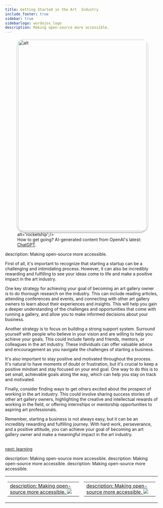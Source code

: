 ```yaml
---
title: Getting Started in the Art  Industry
include_footer: true
sidebar: true
sidebarlogo: wordojos_logo
description: Making open-source more accessible.
---
```

<figure>
    <img src='/uploads/getting-started.jpg' style="width: 100%;height: 630px;padding: 3px; box-shadow: 0 3px 5px rgba(0,0,0,.3);border-radius: 25px;overflow: hidden;border: none;" align="middle"; alt='alt';/> alt='rocketship';/>
    <figcaption>How to get going?  AI-generated content from OpenAI's latest: <a href="https://openai.com/blog/chatgpt/" >ChatGPT</a>.</figcaption>
</figure>
description: Making open-source more accessible.
<p>
First of all, it's important to recognize that starting a startup can be a challenging and intimidating process. However, it can also be incredibly rewarding and fulfilling to see your ideas come to life and make a positive impact in the art industry.

One key strategy for achieving your goal of becoming an art gallery owner is to do thorough research on the industry. This can include reading articles, attending conferences and events, and connecting with other art gallery owners to learn about their experiences and insights. This will help you gain a deeper understanding of the challenges and opportunities that come with running a gallery, and allow you to make informed decisions about your business.

Another strategy is to focus on building a strong support system. Surround yourself with people who believe in your vision and are willing to help you achieve your goals. This could include family and friends, mentors, or colleagues in the art industry. These individuals can offer valuable advice and encouragement as you navigate the challenges of starting a business.

It's also important to stay positive and motivated throughout the process. It's natural to have moments of doubt or frustration, but it's crucial to keep a positive mindset and stay focused on your end goal. One way to do this is to set small, achievable goals along the way, which can help you stay on track and motivated.

Finally, consider finding ways to get others excited about the prospect of working in the art industry. This could involve sharing success stories of other art gallery owners, highlighting the creative and intellectual rewards of working in the field, or offering internships or mentorship opportunities to aspiring art professionals.

Remember, starting a business is not always easy, but it can be an incredibly rewarding and fulfilling journey. With hard work, perseverance, and a positive attitude, you can achieve your goal of becoming an art gallery owner and make a meaningful impact in the art industry.

<br>
<a href="https://workdojos.com/artgalleries/learning">next: learning</a>
</p>
<table border="0" cellpadding="0" cellspacing="0" width="600" id="templateColumns">
    <tr>
description: Making open-source more accessible.
        <td align="center" valign="top" width="50%" class="templateColumnContainer">
            <table border="0" cellpadding="10" cellspacing="0" height="100%" width="100px">
                <tr>
                    <td class="leftColumnContent">
                      <a href="https://artgalleries.workdojos.com">
description: Making open-source more accessible.
                        <img src="/uploads/dash.png" class="columnImage" />
                    </td>
                </tr>
            </table>
        </td>
description: Making open-source more accessible.
        <td align="center" valign="top" width="50%" class="templateColumnContainer">
            <table border="0" cellpadding="10" cellspacing="0" height="100%" width="100px">
                <tr>
                    <td class="rightColumnContent">
                      <a href="https://captains.workdojos.com">
description: Making open-source more accessible.
                        <img src="/uploads/randomdojo.png" class="columnImage" />
                    </td>
            </table>
        </td>
    </tr>
description: Making open-source more accessible.
</table>